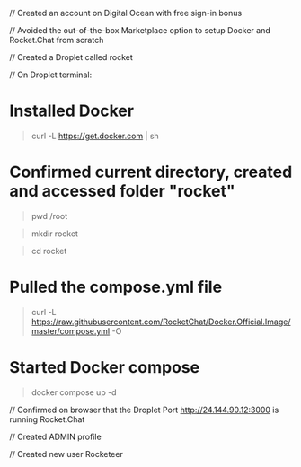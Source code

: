 // Created an account on Digital Ocean with free sign-in bonus

// Avoided the out-of-the-box Marketplace option to setup Docker and Rocket.Chat from scratch

// Created a Droplet called rocket

// On Droplet terminal:

# Installed Docker

> curl -L https://get.docker.com | sh

# Confirmed current directory, created and accessed folder "rocket"

> pwd
> /root

> mkdir rocket

> cd rocket

# Pulled the compose.yml file

> curl -L https://raw.githubusercontent.com/RocketChat/Docker.Official.Image/master/compose.yml -O

# Started Docker compose

> docker compose up -d

// Confirmed on browser that the Droplet Port http://24.144.90.12:3000 is running Rocket.Chat

// Created ADMIN profile

// Created new user Rocketeer
